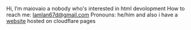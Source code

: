 Hi, I’m maiovaio a nobody who's interested in html devolopment
How to reach me: lamlan67d@gmail.com
Pronouns: he/him
and also i have a [website](maiovaiowebsite.pages.dev) hosted on cloudflare pages

